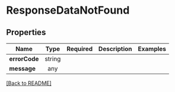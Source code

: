 # ResponseDataNotFound



## Properties

| Name | Type | Required | Description | Examples |
|------------|:-------------:|:-------------:|-------------|:-------------:|
| **errorCode** | string |  |  | | |
**message** | any |  |  | | |



[[Back to README]](../../README.md)